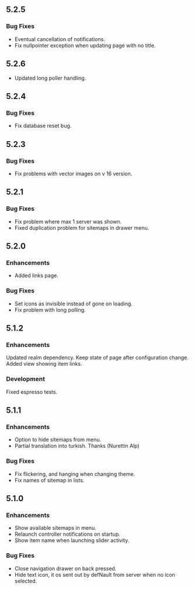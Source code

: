## 5.2.5

### Bug Fixes
* Eventual cancellation of notifications.
* Fix nullpointer exception when updating page with no title.
 

## 5.2.6
* Updated long poller handling.

## 5.2.4

### Bug Fixes
* Fix database reset bug.


## 5.2.3

### Bug Fixes
* Fix problems with vector images on v 16 version.


## 5.2.1

### Bug Fixes
* Fix problem where max 1 server was shown.
* Fixed duplication problem for sitemaps in drawer menu.


## 5.2.0

### Enhancements
* Added links page.

### Bug Fixes
* Set icons as invisible instead of gone on loading.
* Fix problem with long polling.


## 5.1.2

### Enhancements
Updated realm dependency.
Keep state of page after configuration change.
Added view showing item links.

### Development
Fixed espresso tests.


## 5.1.1

### Enhancements
* Option to hide sitemaps from menu.
* Partial translation into turkish. Thanks (Nurettin Alp)

### Bug Fixes
* Fix flickering, and hanging when changing theme.
* Fix names of sitemap in lists.

## 5.1.0

### Enhancements
* Show available sitemaps in menu.
* Relaunch controller notifications on startup.
* Show item name when launching slider activity.

### Bug Fixes
* Close navigation drawer on back pressed.
* Hide text icon, it os sent out by defNault from server when no icon selected.